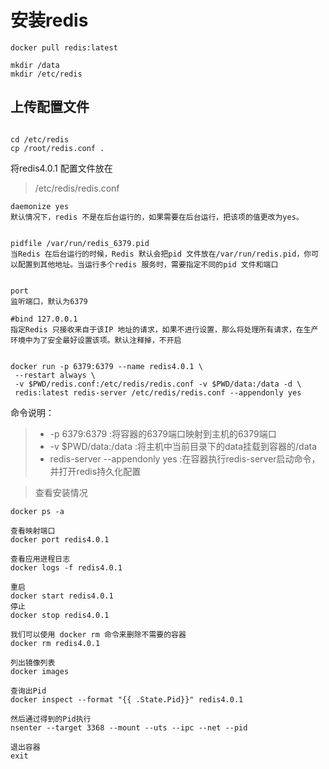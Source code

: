
# 安装redis

```shell
docker pull redis:latest

mkdir /data
mkdir /etc/redis
```

## 上传配置文件

```shell

cd /etc/redis
cp /root/redis.conf .
```
将redis4.0.1 配置文件放在
> /etc/redis/redis.conf

```shell
daemonize yes
默认情况下，redis 不是在后台运行的，如果需要在后台运行，把该项的值更改为yes。


pidfile /var/run/redis_6379.pid
当Redis 在后台运行的时候，Redis 默认会把pid 文件放在/var/run/redis.pid，你可以配置到其他地址。当运行多个redis 服务时，需要指定不同的pid 文件和端口


port
监听端口，默认为6379

#bind 127.0.0.1	
指定Redis 只接收来自于该IP 地址的请求，如果不进行设置，那么将处理所有请求，在生产环境中为了安全最好设置该项。默认注释掉，不开启


```

```shell
docker run -p 6379:6379 --name redis4.0.1 \
 --restart always \
 -v $PWD/redis.conf:/etc/redis/redis.conf -v $PWD/data:/data -d \
 redis:latest redis-server /etc/redis/redis.conf --appendonly yes

```

命令说明：
>* -p 6379:6379 :将容器的6379端口映射到主机的6379端口
>* -v $PWD/data:/data :将主机中当前目录下的data挂载到容器的/data
>* redis-server --appendonly yes :在容器执行redis-server启动命令，并打开redis持久化配置

> 查看安装情况
```shell
docker ps -a

查看映射端口
docker port redis4.0.1

查看应用进程日志
docker logs -f redis4.0.1

重启	
docker start redis4.0.1
停止	
docker stop redis4.0.1

我们可以使用 docker rm 命令来删除不需要的容器	
docker rm redis4.0.1

列出镜像列表
docker images

查询出Pid
docker inspect --format "{{ .State.Pid}}" redis4.0.1

然后通过得到的Pid执行
nsenter --target 3368 --mount --uts --ipc --net --pid

退出容器	
exit

```
